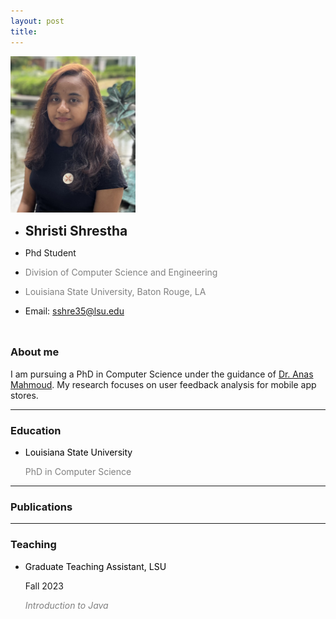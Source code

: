 ```yaml
---
layout: post
title: 
---
```


<div class="profile-wrapper">
    <img src="../public/profile.jpg" alt="Shristi Shrestha" style="width:200px;height:250px;"/>
    <div>
        <ul class="no-style-ul overview-ul" style="margin-bottom: 8px;">
            <li>
                <h2 style="margin:0; padding: 0;">Shristi Shrestha</h2>
            </li>
            <li>
                <p style="font-size: 1em;">Phd Student</p>
            </li>
            <li>
                <p style="font-size: 1em; color:gray;">Division of Computer Science and Engineering</p>
            </li>
            <li>
                <p style="font-size: 1em; color:gray;">Louisiana State University, Baton Rouge, LA</p>
            </li>
        </ul>
        <!-- <p style="text-align:justify">I am a graduate student in Computer Science and Engineering at LSU, currently working with <a href="https://csc.lsu.edu/~mahmoud/index.html" target="_blank">Dr. Nash</a> on research in the field of Software Engineering. My primary focus is on Information Retrieval (IR) for app ratings improvements and feature requests.</p> -->
        <ul class="no-style-ul" style="margin-bottom: 8px;">
            <li class="lead-li"> 
                Email: <a href="mailto:sshre35@lsu.edu">sshre35@lsu.edu
                </a>
            </li>
        </ul>
        <div style="display: flex; align-items: center;column-gap: 8px;row-gap: 8px;">
            <div class="svg-inline--fa-cover">
                <a href="https://www.linkedin.com/in/shristi-shrestha-a77264164/" 
                style="text-decoration: none;"
                target="_blank">
                    <svg class="svg-inline--fa fa-linkedin-in" aria-hidden="true" focusable="false" data-prefix="fab" data-icon="linkedin-in" role="img" xmlns="http://www.w3.org/2000/svg" viewBox="0 0 448 512" data-fa-i2svg=""><path fill="currentColor" d="M100.28 448H7.4V148.9h92.88zM53.79 108.1C24.09 108.1 0 83.5 0 53.8a53.79 53.79 0 0 1 107.58 0c0 29.7-24.1 54.3-53.79 54.3zM447.9 448h-92.68V302.4c0-34.7-.7-79.2-48.29-79.2-48.29 0-55.69 37.7-55.69 76.7V448h-92.78V148.9h89.08v40.8h1.3c12.4-23.5 42.69-48.3 87.88-48.3 94 0 111.28 61.9 111.28 142.3V448z"></path></svg>
                </a>
            </div>
            <div class="svg-inline--fa-cover">
                <a href="https://twitter.com/Shrististha7" style="text-decoration: none;"
                target="_blank">
                    <svg class="svg-inline--fa fa-twitter" aria-hidden="true" focusable="false" data-prefix="fab" data-icon="twitter" role="img" xmlns="http://www.w3.org/2000/svg" viewBox="0 0 512 512" data-fa-i2svg=""><path fill="currentColor" d="M459.37 151.716c.325 4.548.325 9.097.325 13.645 0 138.72-105.583 298.558-298.558 298.558-59.452 0-114.68-17.219-161.137-47.106 8.447.974 16.568 1.299 25.34 1.299 49.055 0 94.213-16.568 130.274-44.832-46.132-.975-84.792-31.188-98.112-72.772 6.498.974 12.995 1.624 19.818 1.624 9.421 0 18.843-1.3 27.614-3.573-48.081-9.747-84.143-51.98-84.143-102.985v-1.299c13.969 7.797 30.214 12.67 47.431 13.319-28.264-18.843-46.781-51.005-46.781-87.391 0-19.492 5.197-37.36 14.294-52.954 51.655 63.675 129.3 105.258 216.365 109.807-1.624-7.797-2.599-15.918-2.599-24.04 0-57.828 46.782-104.934 104.934-104.934 30.213 0 57.502 12.67 76.67 33.137 23.715-4.548 46.456-13.32 66.599-25.34-7.798 24.366-24.366 44.833-46.132 57.827 21.117-2.273 41.584-8.122 60.426-16.243-14.292 20.791-32.161 39.308-52.628 54.253z"></path></svg>
                </a>
            </div>
            <div class="svg-inline--fa-cover">
                <a href="https://github.com/ShristiShrestha" style="text-decoration: none;"
                target="_blank">
                    <svg class="svg-inline--fa fa-github" aria-hidden="true" focusable="false" data-prefix="fab" data-icon="github" role="img" xmlns="http://www.w3.org/2000/svg" viewBox="0 0 496 512" data-fa-i2svg=""><path fill="currentColor" d="M165.9 397.4c0 2-2.3 3.6-5.2 3.6-3.3.3-5.6-1.3-5.6-3.6 0-2 2.3-3.6 5.2-3.6 3-.3 5.6 1.3 5.6 3.6zm-31.1-4.5c-.7 2 1.3 4.3 4.3 4.9 2.6 1 5.6 0 6.2-2s-1.3-4.3-4.3-5.2c-2.6-.7-5.5.3-6.2 2.3zm44.2-1.7c-2.9.7-4.9 2.6-4.6 4.9.3 2 2.9 3.3 5.9 2.6 2.9-.7 4.9-2.6 4.6-4.6-.3-1.9-3-3.2-5.9-2.9zM244.8 8C106.1 8 0 113.3 0 252c0 110.9 69.8 205.8 169.5 239.2 12.8 2.3 17.3-5.6 17.3-12.1 0-6.2-.3-40.4-.3-61.4 0 0-70 15-84.7-29.8 0 0-11.4-29.1-27.8-36.6 0 0-22.9-15.7 1.6-15.4 0 0 24.9 2 38.6 25.8 21.9 38.6 58.6 27.5 72.9 20.9 2.3-16 8.8-27.1 16-33.7-55.9-6.2-112.3-14.3-112.3-110.5 0-27.5 7.6-41.3 23.6-58.9-2.6-6.5-11.1-33.3 2.6-67.9 20.9-6.5 69 27 69 27 20-5.6 41.5-8.5 62.8-8.5s42.8 2.9 62.8 8.5c0 0 48.1-33.6 69-27 13.7 34.7 5.2 61.4 2.6 67.9 16 17.7 25.8 31.5 25.8 58.9 0 96.5-58.9 104.2-114.8 110.5 9.2 7.9 17 22.9 17 46.4 0 33.7-.3 75.4-.3 83.6 0 6.5 4.6 14.4 17.3 12.1C428.2 457.8 496 362.9 496 252 496 113.3 383.5 8 244.8 8zM97.2 352.9c-1.3 1-1 3.3.7 5.2 1.6 1.6 3.9 2.3 5.2 1 1.3-1 1-3.3-.7-5.2-1.6-1.6-3.9-2.3-5.2-1zm-10.8-8.1c-.7 1.3.3 2.9 2.3 3.9 1.6 1 3.6.7 4.3-.7.7-1.3-.3-2.9-2.3-3.9-2-.6-3.6-.3-4.3.7zm32.4 35.6c-1.6 1.3-1 4.3 1.3 6.2 2.3 2.3 5.2 2.6 6.5 1 1.3-1.3.7-4.3-1.3-6.2-2.2-2.3-5.2-2.6-6.5-1zm-11.4-14.7c-1.6 1-1.6 3.6 0 5.9 1.6 2.3 4.3 3.3 5.6 2.3 1.6-1.3 1.6-3.9 0-6.2-1.4-2.3-4-3.3-5.6-2z"></path></svg>
                </a>
            </div>
        </div>
    </div>
</div>


### About me
I am pursuing a PhD in Computer Science under the guidance of <a href="https://csc.lsu.edu/~mahmoud/" target="_blank">Dr. Anas Mahmoud</a>. My research focuses on user feedback analysis for mobile app stores.

---

### Education
<ul class="no-style-ul overview-ul" style="margin-bottom: 8px;">
    <li>
        <div class="h-justified-flex">
            <p style="color: black;margin:0; padding: 0;">Louisiana State University</p>
            <p></p>
        </div>
        <div>
            <p style="color: gray;">PhD in Computer Science</p>
        </div>
    </li>
</ul>

---

### Publications
<!-- <ul class="no-style-ul overview-ul" style="margin-bottom: 8px;">
    <li>
        <p style="color: black;margin:0; padding: 0;">Generating Rate Feature for Mobile Apps <i style="color: gray;">(mobsoft2024)</i></p>
        
    </li>
</ul> -->

---

### Teaching
<ul class="no-style-ul overview-ul" style="margin-bottom: 8px;">
    <li>
        <div class="h-justified-flex">
            <p style="color: black;margin:0; padding: 0;">Graduate Teaching Assistant, LSU</p>
            <p>Fall 2023</p>
        </div>
        <div>
            <i style="color: gray;">Introduction to Java</i>
        </div>
    </li>
</ul>



